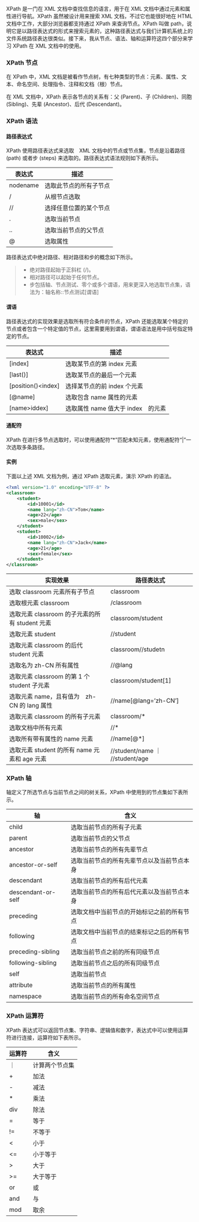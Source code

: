 XPath 是一门在 XML 文档中查找信息的语言，用于在 XML 文档中通过元素和属性进行导航。XPath 虽然被设计用来搜索 XML 文档，不过它也能很好地在 HTML 文档中工作，大部分浏览器都支持通过 XPath 来查询节点。XPath 叫做 path，说明它是以路径表达式的形式来搜索元素的，这种路径表达式与我们计算机系统上的文件系统路径表达很类似。接下来，我从节点、语法、轴和运算符这四个部分来学习 XPath 在 XML 文档中的使用。

### XPath 节点
在 XPath 中，XML 文档是被看作节点树，有七种类型的节点：元素、属性、文本、命名空间、处理指令、注释和文档（根）节点。

在 XML 文档中，XPath 表示各节点的关系有：父 (Parent)、子 (Children)、同胞 (Sibling)、先辈 (Ancestor)、后代 (Descendant)。

### XPath 语法
#### 路径表达式
XPath 使用路径表达式来选取　XML 文档中的节点或节点集，节点是沿着路径 (path) 或者步 (steps) 来选取的。路径表达式语法规则如下表所示。

| 表达式 | 描述 |
| ------ | ------ |
| nodename | 选取此节点的所有子节点 |
| / | 从根节点选取 |
| // | 选择任意位置的某个节点 |
| . | 选取当前节点 |
| .. | 选取当前节点的父节点 |
| @ | 选取属性| 

路径表达式中绝对路径、相对路径和步的概念如下所示。

> * 绝对路径起始于正斜杠 (/)。
> * 相对路径可以起始于任何节点。
> * 步包括轴、节点测试、零个或多个谓语，用来更深入地选取节点集，语法为：轴名称::节点测试[谓语]

#### 谓语
路径表达式的实现效果是选取所有符合条件的节点，XPath 还能选取某个特定的节点或者包含一个特定值的节点，这里需要用到谓语，谓语语法是用中括号指定特定的节点。

| 表达式 | 描述 |
| ------ | ------ |
| [index] | 选取某节点的第 index 元素 |
| [last()] | 选取某节点的最后一个元素 |
| [position()<index] | 选择某节点的前 index 个元素 |
| [@name] | 选取包含 name 属性的元素 |
| [name>iddex] | 选取属性 name 值大于 index　的元素 |

#### 通配符
XPath 在进行多节点选取时，可以使用通配符“*”匹配未知元素，使用通配符“|”一次选取多条路径。

#### 实例
下面以上述 XML 文档为例，通过 XPath 选取元素，演示 XPath 的语法。

```xml
<?xml version="1.0" encoding="UTF-8" ?>
<classroom>
    <student>
        <id>10001</id>
        <name lang="zh-CN">Tom</name>
        <age>22</age>
        <sex>male</sex>
    </student>
    <student>
        <id>10002</id>
        <name lang="zh-CN">Jack</name>
        <age>21</age>
        <sex>female</sex>
    </student>
</classroom>
```

| 实现效果 | 路径表达式 |
| ------ | ------ |
| 选取 classroom 元素所有子节点 | classroom |
| 选取根元素 classroom | /classroom |
| 选取元素 classroom 的子元素的所有 student 元素 |	classroom/student |
| 选取元素 student |	//student |
| 选取元素 classroom 的后代 student 元素 |	classroom//studetn |
| 选取名为 zh-CN 所有属性 | //@lang |
| 选取元素 classroom 的第 1 个 student 子元素 | classroom/student[1] |
| 选取元素 name，且有值为　zh-CN 的 lang 属性 | //name[@lang=’zh-CN’] |
| 选取元素 classroom 的所有子元素	 | classroom/* |
| 选取文档中所有元素 | //* |
| 选取所有带有属性的 name 元素 | //name[@*] |
| 选取元素 student 的所有 name 元素和 age 元素 | //student/name ｜ //student/age |

### XPath 轴
轴定义了所选节点与当前节点之间的树关系，XPath 中使用到的节点集如下表所示。

| 轴	 | 含义 |
| ------ | ------ |
| child | 选取当前节点的所有子元素 |
| parent | 选取当前节点的父节点 |
| ancestor | 选取当前节点的所有先辈节点 |
| ancestor-or-self | 选取当前节点的所有先辈节点以及当前节点本身 |
| descendant | 选取当前节点的所有后代元素 |
| descendant-or-self | 选取当前节点的所有后代元素以及当前节点本身 |
| preceding | 选取文档中当前节点的开始标记之前的所有节点 |
| following | 选取文档中当前节点的结束标记之后的所有节点 |
| preceding-sibling | 选取当前节点之前的所有同级节点 |
| following-sibling | 选取当前节点之后的所有同级节点 |
| self | 选取当前节点 |
| attribute | 选取当前节点的所有属性 |
| namespace | 选取当前节点的所有命名空间节点 |

### XPath 运算符
XPath 表达式可以返回节点集、字符串、逻辑值和数字，表达式中可以使用运算符进行连接，运算符如下表所示。

| 运算符 | 含义 |
| ------ | ------ |
| ｜ | 计算两个节点集 |
| + | 加法 |
| - | 减法 |
| * | 乘法 |
| div | 除法 |
| = | 等于 |
| != | 不等于 |
| < | 小于 |
| <= | 小于等于 |
| > | 大于 |
| >= | 大于等于 |
| or | 或 |
| and | 与 |
| mod | 取余 |


